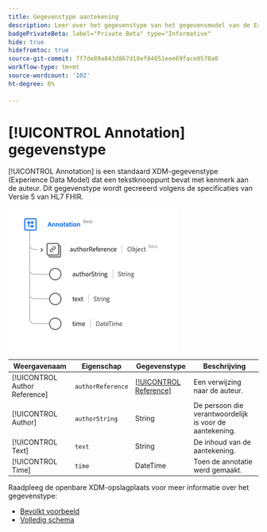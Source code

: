 ```yaml
---
title: Gegevenstype aantekening
description: Leer over het gegevenstype van het gegevensmodel van de Ervaring van de Annotatie (XDM).
badgePrivateBeta: label="Private Beta" type="Informative"
hide: true
hidefromtoc: true
source-git-commit: 7f7de89a843d867d18ef84051eee69face0570a0
workflow-type: tm+mt
source-wordcount: '102'
ht-degree: 0%

---
```


# [!UICONTROL Annotation] gegevenstype

[!UICONTROL Annotation] is een standaard XDM-gegevenstype (Experience Data Model) dat een tekstknooppunt bevat met kenmerk aan de auteur. Dit gegevenstype wordt gecreeerd volgens de specificaties van Versie 5 van HL7 FHIR.

![ structuur van het gegevenstype van de Annotatie ](../../images/data-types/healthcare/annotation.png)

| Weergavenaam | Eigenschap | Gegevenstype | Beschrijving |
| --- | --- | --- | --- |
| [!UICONTROL Author Reference] | `authorReference` | [[!UICONTROL Reference]](../healthcare/reference.md) | Een verwijzing naar de auteur. |
| [!UICONTROL Author] | `authorString` | String | De persoon die verantwoordelijk is voor de aantekening. |
| [!UICONTROL Text] | `text` | String | De inhoud van de aantekening. |
| [!UICONTROL Time] | `time` | DateTime | Toen de annotatie werd gemaakt. |

Raadpleeg de openbare XDM-opslagplaats voor meer informatie over het gegevenstype:

* [ Bevolkt voorbeeld ](https://github.com/adobe/xdm/blob/master/extensions/industry/healthcare/fhir/datatypes/annotation.example.1.json)
* [ Volledig schema ](https://github.com/adobe/xdm/blob/master/extensions/industry/healthcare/fhir/datatypes/annotation.schema.json)
